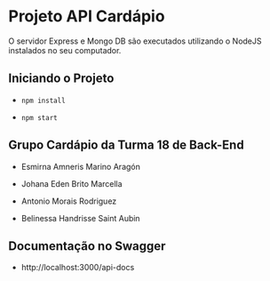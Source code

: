# Projeto API Cardápio

O servidor Express e Mongo DB são executados utilizando o NodeJS instalados no seu computador.



## Iniciando o Projeto


- ``` npm install ```


- ``` npm start ```



## Grupo Cardápio da Turma 18 de Back-End
- Esmirna Amneris Marino Aragón

- Johana Eden Brito Marcella

- Antonio Morais Rodriguez

- Belinessa Handrisse Saint Aubin

## Documentação no Swagger

- http://localhost:3000/api-docs
